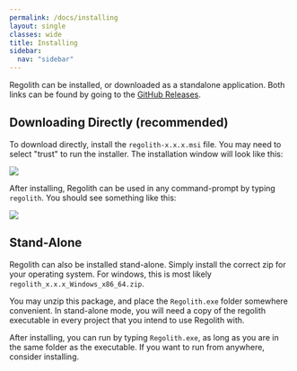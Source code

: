 ```yaml
---
permalink: /docs/installing
layout: single
classes: wide
title: Installing
sidebar:
  nav: "sidebar"
---
```


Regolith can be installed, or downloaded as a standalone application. Both links can be found by going to the [GitHub Releases](https://github.com/Bedrock-OSS/regolith/releases).

## Downloading Directly (recommended)

To download directly, install the `regolith-x.x.x.msi` file. You may need to select "trust" to run the installer. The installation window will look like this:


![](/regolith/assets/images/installing/regolith_msi.png)

After installing, Regolith can be used in any command-prompt by typing `regolith`. You should see something like this:


![](/regolith/assets/images/installing/regolith_help.png)


## Stand-Alone

Regolith can also be installed stand-alone. Simply install the correct zip for your operating system. For windows, this is most likely `regolith_x.x.x_Windows_x86_64.zip`.

You may unzip this package, and place the `Regolith.exe` folder somewhere convenient. In stand-alone mode, you will need a copy of the regolith executable in every project that you intend to use Regolith with.

After installing, you can run by typing `Regolith.exe`, as long as you are in the same folder as the executable. If you want to run from anywhere, consider installing. 

